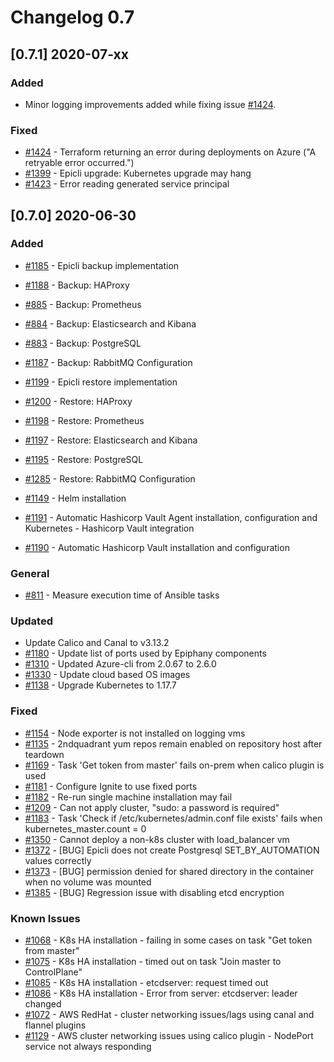 # Changelog 0.7

## [0.7.1] 2020-07-xx

### Added

- Minor logging improvements added while fixing issue [#1424](https://github.com/epiphany-platform/epiphany/issues/1424).

### Fixed

- [#1424](https://github.com/epiphany-platform/epiphany/issues/1424) - Terraform returning an error during deployments on Azure ("A retryable error occurred.")
- [#1399](https://github.com/epiphany-platform/epiphany/issues/1399) - Epicli upgrade: Kubernetes upgrade may hang
- [#1423](https://github.com/epiphany-platform/epiphany/issues/1423) - Error reading generated service principal

## [0.7.0] 2020-06-30

### Added

- [#1185](https://github.com/epiphany-platform/epiphany/issues/1185) - Epicli backup implementation
- [#1188](https://github.com/epiphany-platform/epiphany/issues/1188) - Backup: HAProxy
- [#885](https://github.com/epiphany-platform/epiphany/issues/885)   - Backup: Prometheus
- [#884](https://github.com/epiphany-platform/epiphany/issues/884)   - Backup: Elasticsearch and Kibana
- [#883](https://github.com/epiphany-platform/epiphany/issues/883)   - Backup: PostgreSQL
- [#1187](https://github.com/epiphany-platform/epiphany/issues/1187) - Backup: RabbitMQ Configuration

- [#1199](https://github.com/epiphany-platform/epiphany/issues/1199) - Epicli restore implementation
- [#1200](https://github.com/epiphany-platform/epiphany/issues/1200) - Restore: HAProxy
- [#1198](https://github.com/epiphany-platform/epiphany/issues/1198) - Restore: Prometheus
- [#1197](https://github.com/epiphany-platform/epiphany/issues/1197) - Restore: Elasticsearch and Kibana
- [#1195](https://github.com/epiphany-platform/epiphany/issues/1195) - Restore: PostgreSQL
- [#1285](https://github.com/epiphany-platform/epiphany/issues/1285) - Restore: RabbitMQ Configuration

- [#1149](https://github.com/epiphany-platform/epiphany/issues/1149) - Helm installation

- [#1191](https://github.com/epiphany-platform/epiphany/issues/1191) - Automatic Hashicorp Vault Agent installation, configuration and Kubernetes - Hashicorp Vault integration
- [#1190](https://github.com/epiphany-platform/epiphany/issues/1190) - Automatic Hashicorp Vault installation and configuration

### General

- [#811](https://github.com/epiphany-platform/epiphany/issues/811) - Measure execution time of Ansible tasks

### Updated

- Update Calico and Canal to v3.13.2
- [#1180](https://github.com/epiphany-platform/epiphany/issues/1180) - Update list of ports used by Epiphany components
- [#1310](https://github.com/epiphany-platform/epiphany/issues/1310) - Updated Azure-cli from 2.0.67 to 2.6.0
- [#1330](https://github.com/epiphany-platform/epiphany/issues/1330) - Update cloud based OS images
- [#1138](https://github.com/epiphany-platform/epiphany/issues/1138) - Upgrade Kubernetes to 1.17.7

### Fixed

- [#1154](https://github.com/epiphany-platform/epiphany/issues/1154) - Node exporter is not installed on logging vms
- [#1135](https://github.com/epiphany-platform/epiphany/issues/1135) - 2ndquadrant yum repos remain enabled on repository host after teardown
- [#1169](https://github.com/epiphany-platform/epiphany/issues/1169) - Task 'Get token from master' fails on-prem when calico plugin is used
- [#1181](https://github.com/epiphany-platform/epiphany/issues/1181) - Configure Ignite to use fixed ports
- [#1182](https://github.com/epiphany-platform/epiphany/issues/1182) - Re-run single machine installation may fail
- [#1209](https://github.com/epiphany-platform/epiphany/issues/1209) - Can not apply cluster, "sudo: a password is required"
- [#1183](https://github.com/epiphany-platform/epiphany/issues/1183) - Task 'Check if /etc/kubernetes/admin.conf file exists' fails when kubernetes\_master.count = 0
- [#1350](https://github.com/epiphany-platform/epiphany/issues/1350) - Cannot deploy a non-k8s cluster with load\_balancer vm
- [#1372](https://github.com/epiphany-platform/epiphany/issues/1372) - [BUG] Epicli does not create Postgresql SET\_BY\_AUTOMATION values correctly
- [#1373](https://github.com/epiphany-platform/epiphany/issues/1373) - [BUG] permission denied for shared directory in the container when no volume was mounted
- [#1385](https://github.com/epiphany-platform/epiphany/issues/1385) - [BUG] Regression issue with disabling etcd encryption

### Known Issues

- [#1068](https://github.com/epiphany-platform/epiphany/issues/1068) - K8s HA installation - failing in some cases on task "Get token from master"
- [#1075](https://github.com/epiphany-platform/epiphany/issues/1075) - K8s HA installation - timed out on task "Join master to ControlPlane"
- [#1085](https://github.com/epiphany-platform/epiphany/issues/1085) - K8s HA installation - etcdserver: request timed out
- [#1086](https://github.com/epiphany-platform/epiphany/issues/1086) - K8s HA installation - Error from server: etcdserver: leader changed
- [#1072](https://github.com/epiphany-platform/epiphany/issues/1072) - AWS RedHat - cluster networking issues/lags using canal and flannel plugins
- [#1129](https://github.com/epiphany-platform/epiphany/issues/1129) - AWS cluster networking issues using calico plugin - NodePort service not always responding
